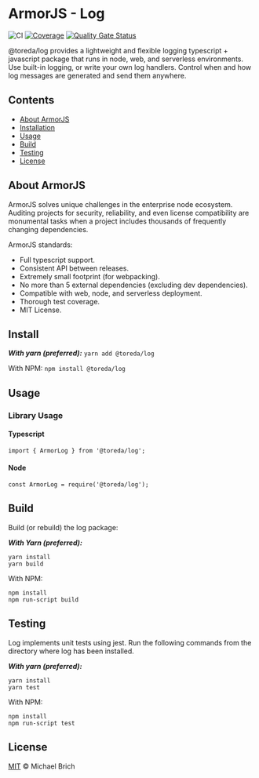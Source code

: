 # ArmorJS - Log

![CI](https://github.com/toreda/log/workflows/CI/badge.svg?branch=master) [![Coverage](https://sonarcloud.io/api/project_badges/measure?project=toreda_log&metric=coverage)](https://sonarcloud.io/dashboard?id=toreda_log) [![Quality Gate Status](https://sonarcloud.io/api/project_badges/measure?project=toreda_log&metric=alert_status)](https://sonarcloud.io/dashboard?id=toreda_log)

@toreda/log provides a lightweight and flexible logging typescript + javascript package that runs in node, web, and serverless environments. Use built-in logging, or write your own log handlers. Control when and how log messages are generated and send them anywhere.

## Contents

-   [About ArmorJS](#about-armorjs)
-   [Installation](#Installation)
-   [Usage](#usage)
-   [Build](#build)
-   [Testing](#testing)
-   [License](#license)

## About ArmorJS

ArmorJS solves unique challenges in the enterprise node ecosystem. Auditing projects for security, reliability, and even license compatibility are monumental tasks when a project includes thousands of frequently changing dependencies.

ArmorJS standards:

-   Full typescript support.
-   Consistent API between releases.
-   Extremely small footprint (for webpacking).
-   No more than 5 external dependencies (excluding dev dependencies).
-   Compatible with web, node, and serverless deployment.
-   Thorough test coverage.
-   MIT License.

## Install

**_With yarn (preferred):_**
`yarn add @toreda/log`

With NPM:
`npm install @toreda/log`

## Usage

### Library Usage

#### Typescript

```
import { ArmorLog } from '@toreda/log';
```

#### Node

```
const ArmorLog = require('@toreda/log');
```

## Build

Build (or rebuild) the log package:

**_With Yarn (preferred):_**

```
yarn install
yarn build
```

With NPM:

```
npm install
npm run-script build
```

## Testing

Log implements unit tests using jest. Run the following commands from the directory where log has been installed.

**_With yarn (preferred):_**

```
yarn install
yarn test
```

With NPM:

```
npm install
npm run-script test
```

## License

[MIT](LICENSE) &copy; Michael Brich
